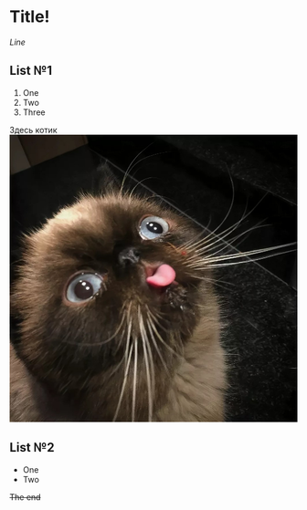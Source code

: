 # Title!

*Line*

## List №1 ##
1. One
2. Two
3. Three

Здесь котик
![cat](cat.jpg)

## List №2 ##
* One
* Two 

~~The end~~
